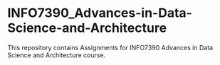 # INFO7390_Advances-in-Data-Science-and-Architecture

This repository contains Assignments for INFO7390 Advances in Data Science and Architecture course.

